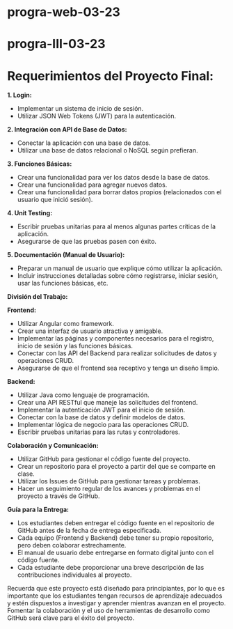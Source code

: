 # progra-web-03-23
# progra-III-03-23

# Requerimientos del Proyecto Final:

**1. Login:**
   - Implementar un sistema de inicio de sesión.
   - Utilizar JSON Web Tokens (JWT) para la autenticación.

**2. Integración con API de Base de Datos:**
   - Conectar la aplicación con una base de datos.
   - Utilizar una base de datos relacional o NoSQL según prefieran.

**3. Funciones Básicas:**
   - Crear una funcionalidad para ver los datos desde la base de datos.
   - Crear una funcionalidad para agregar nuevos datos.
   - Crear una funcionalidad para borrar datos propios (relacionados con el usuario que inició sesión).

**4. Unit Testing:**
   - Escribir pruebas unitarias para al menos algunas partes críticas de la aplicación.
   - Asegurarse de que las pruebas pasen con éxito.

**5. Documentación (Manual de Usuario):**
   - Preparar un manual de usuario que explique cómo utilizar la aplicación.
   - Incluir instrucciones detalladas sobre cómo registrarse, iniciar sesión, usar las funciones básicas, etc.

**División del Trabajo:**

**Frontend:**
   - Utilizar Angular como framework.
   - Crear una interfaz de usuario atractiva y amigable.
   - Implementar las páginas y componentes necesarios para el registro, inicio de sesión y las funciones básicas.
   - Conectar con las API del Backend para realizar solicitudes de datos y operaciones CRUD.
   - Asegurarse de que el frontend sea receptivo y tenga un diseño limpio.

**Backend:**
   - Utilizar Java como lenguaje de programación.
   - Crear una API RESTful que maneje las solicitudes del frontend.
   - Implementar la autenticación JWT para el inicio de sesión.
   - Conectar con la base de datos y definir modelos de datos.
   - Implementar lógica de negocio para las operaciones CRUD.
   - Escribir pruebas unitarias para las rutas y controladores.
   
**Colaboración y Comunicación:**

   - Utilizar GitHub para gestionar el código fuente del proyecto.
   - Crear un repositorio para el proyecto a partir del que se comparte en clase.
   - Utilizar los Issues de GitHub para gestionar tareas y problemas.
   - Hacer un seguimiento regular de los avances y problemas en el proyecto a través de GitHub.
   
**Guía para la Entrega:**

   - Los estudiantes deben entregar el código fuente en el repositorio de GitHub antes de la fecha de entrega especificada.
   - Cada equipo (Frontend y Backend) debe tener su propio repositorio, pero deben colaborar estrechamente.
   - El manual de usuario debe entregarse en formato digital junto con el código fuente.
   - Cada estudiante debe proporcionar una breve descripción de las contribuciones individuales al proyecto.

Recuerda que este proyecto está diseñado para principiantes, por lo que es importante que los estudiantes tengan recursos de aprendizaje adecuados y estén dispuestos a investigar y aprender mientras avanzan en el proyecto. Fomentar la colaboración y el uso de herramientas de desarrollo como GitHub será clave para el éxito del proyecto.

